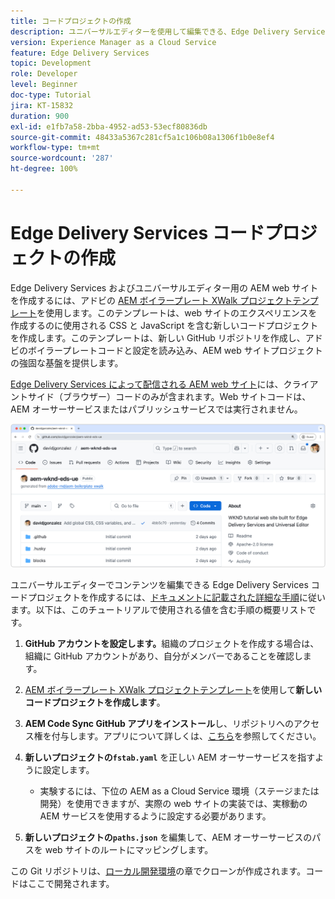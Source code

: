 ```yaml
---
title: コードプロジェクトの作成
description: ユニバーサルエディターを使用して編集できる、Edge Delivery Services のコードプロジェクトを作成します。
version: Experience Manager as a Cloud Service
feature: Edge Delivery Services
topic: Development
role: Developer
level: Beginner
doc-type: Tutorial
jira: KT-15832
duration: 900
exl-id: e1fb7a58-2bba-4952-ad53-53ecf80836db
source-git-commit: 48433a5367c281cf5a1c106b08a1306f1b0e8ef4
workflow-type: tm+mt
source-wordcount: '287'
ht-degree: 100%

---
```


# Edge Delivery Services コードプロジェクトの作成

Edge Delivery Services およびユニバーサルエディター用の AEM web サイトを作成するには、アドビの [AEM ボイラープレート XWalk プロジェクトテンプレート](https://github.com/adobe-rnd/aem-boilerplate-xwalk)を使用します。このテンプレートは、web サイトのエクスペリエンスを作成するのに使用される CSS と JavaScript を含む新しいコードプロジェクトを作成します。このテンプレートは、新しい GitHub リポジトリを作成し、アドビのボイラープレートコードと設定を読み込み、AEM web サイトプロジェクトの強固な基盤を提供します。

[Edge Delivery Services によって配信される AEM web サイト](https://experienceleague.adobe.com/ja/docs/experience-manager-learn/sites/edge-delivery-services/overview)には、クライアントサイド（ブラウザー）コードのみが含まれます。Web サイトコードは、AEM オーサーサービスまたはパブリッシュサービスでは実行されません。

![新しい Edge Delivery Services プロジェクト](./assets/1-new-project/new-project.png)

ユニバーサルエディターでコンテンツを編集できる Edge Delivery Services コードプロジェクトを作成するには、[ドキュメントに記載された詳細な手順](https://experienceleague.adobe.com/ja/docs/experience-manager-cloud-service/content/edge-delivery/wysiwyg-authoring/edge-dev-getting-started#create-github-project)に従います。以下は、このチュートリアルで使用される値を含む手順の概要リストです。

1. **GitHub アカウントを設定します。**&#x200B;組織のプロジェクトを作成する場合は、組織に GitHub アカウントがあり、自分がメンバーであることを確認します。
2. [AEM ボイラープレート XWalk プロジェクトテンプレート](https://github.com/adobe-rnd/aem-boilerplate-xwalk)を使用して&#x200B;**新しいコードプロジェクトを作成します**。
3. **AEM Code Sync GitHub アプリをインストール**&#x200B;し、リポジトリへのアクセス権を付与します。アプリについて詳しくは、[こちら](https://github.com/apps/aem-code-sync)を参照してください。
4. **新しいプロジェクトの`fstab.yaml`** を正しい AEM オーサーサービスを指すように設定します。

   * 実験するには、下位の AEM as a Cloud Service 環境（ステージまたは開発）を使用できますが、実際の web サイトの実装では、実稼動の AEM サービスを使用するように設定する必要があります。

5. **新しいプロジェクトの`paths.json`** を編集して、AEM オーサーサービスのパスを web サイトのルートにマッピングします。

この Git リポジトリは、[ローカル開発環境](https://experienceleague.adobe.com/ja/docs/experience-manager-learn/sites/edge-delivery-services/developing/universal-editor/3-local-development-environment)の章でクローンが作成されます。コードはここで開発されます。
